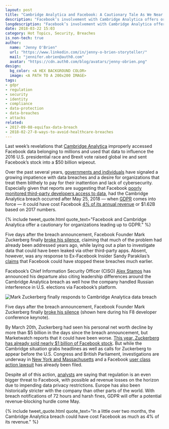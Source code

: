 ```yaml
---
layout: post
title: "Cambridge Analytica and Facebook: A Cautionary Tale As We Near GDPR"
description: "Facebook’s involvement with Cambridge Analytica offers organizations a cautionary tale about the impact of data breaches."
longdescription: "Facebook’s involvement with Cambridge Analytica offers organizations a cautionary tale about the impact of data breaches. Within days of the breach, Facebook stock dropped by $50B, but analysts say coming regulations could be a bigger threat."
date: 2018-03-22 15:03
category: Hot Topics, Security, Breaches
is_non-tech: true
author:
  name: "Jenny O'Brien"
  url: "https://www.linkedin.com/in/jenny-o-brien-storyteller/"
  mail: "jennifer.obrien@auth0.com"
  avatar: "https://cdn.auth0.com/blog/avatars/jenny-obrien.png"
design:
  bg_color: <A HEX BACKGROUND COLOR>
  image: <A PATH TO A 200x200 IMAGE>
tags:
- gdpr
- regulation
- security
- identity
- compliance
- data-protection
- data-breaches
- attacks
related:
- 2017-09-08-equifax-data-breach
- 2018-02-27-8-ways-to-avoid-healthcare-breaches
---
```


Last week’s revelations that [Cambridge Analytica](https://www.theguardian.com/news/2018/mar/20/facebook-data-cambridge-analytica-sandy-parakilas) improperly accessed Facebook data belonging to millions and used that data to influence the 2016 U.S. presidential race and Brexit vote raised global ire and sent Facebook’s stock into a $50 billion wipeout. 

Over the past several years, [governments and individuals](https://auth0.com/blog/gdpr-effect/) have signaled a growing impatience with data breaches and a desire for organizations that treat them blithely to pay for their inattention and lack of cybersecurity. Especially given that reports are suggesting that Facebook [poorly monitored third-party developers access to data](https://www.theguardian.com/news/2018/mar/20/facebook-data-cambridge-analytica-sandy-parakilas), had the Cambridge Analytica breach occurred after May 25, 2018 — when [GDPR](https://auth0.com/gdpr) comes into force — it could have cost Facebook [4% of its annual revenue](http://www.businessinsider.com/r-privacy-issues-emerge-as-major-business-risk-for-facebook-2018-3?utm_source=markets&utm_medium=ingest) or $1.62B based on 2017 numbers.

{% include tweet_quote.html quote_text="Facebook and Cambridge Analytica offer a cautionary for organizations leading up to GDPR." %}

Five days after the breach announcement, Facebook Founder Mark Zuckerberg finally [broke his silence](https://www.cnbc.com/2018/03/21/zuckerberg-statement-on-cambridge-analytica.html), claiming that much of the problem had already been addressed years ago, while laying out a plan to investigate data that could have been leaked via other third-party apps. Absent, however, was any response to Ex-Facebook Insider Sandy Parakilas’s [claims](https://www.theguardian.com/uk-news/live/2018/mar/21/facebook-whistleblower-gives-evidence-to-mps-on-cambridge-analytica-row-live) that Facebook could have stopped these breaches much earlier. 

Facebook’s Chief Information Security Officer (CISO) [Alex Stamos](https://www.nytimes.com/2018/03/19/technology/facebook-alex-stamos.html) has announced his departure also citing leadership differences around the Cambridge Analytica breach as well how the company handled Russian interference in U.S. elections via Facebook’s platform.

![Mark Zuckerberg finally responds to Cambridge Analytica data breach](/Users/olaf/Desktop/zuck-responds-to-cambridge-analytica-breach.jpg)

Five days after the breach announcement, Facebook Founder Mark Zuckerberg finally [broke his silence](https://www.cnbc.com/2018/03/21/zuckerberg-statement-on-cambridge-analytica.html) (shown here during his F8 developer conference keynote).

By March 20th, Zuckerberg had seen his personal net worth decline by more than $5 billion in the days since the breach announcement, but Marketwatch reports that it could have been worse. [This year, Zuckerberg has already sold nearly $1 billion of Facebook stock](https://www.marketwatch.com/story/zuckerberg-saved-tens-of-millions-by-selling-facebook-stock-ahead-of-monday-decline-2018-03-19). But while the Cambridge situation grabs headlines as well as calls for Zuckerberg to appear before the U.S. Congress and British Parliament, investigations are underway in [New York and Massachusetts](https://www.washingtonexaminer.com/news/new-york-massachusetts-investigating-facebook-over-cambridge-analytica-scandal) and a Facebook [user class action lawsuit](https://www.classaction.com/wp-content/uploads/sites/33/2018/03/Price-v-Facebook-Complaint-watermarked.pdf) has already been filed.

Despite all of this action, [analysts](http://markets.businessinsider.com/news/stocks/facebook-stock-price-next-overhang-2018-3-1018995965) are saying that regulation is an even bigger threat to Facebook, with possible ad revenue losses on the horizon due to impending data privacy restrictions. Europe has also been historically stricter with the company than other parts of the world. With breach notifications of 72 hours and harsh fines, GDPR will offer a potential revenue-blocking hurdle come May.

{% include tweet_quote.html quote_text="In a little over two months, the Cambridge Analytica breach could have cost Facebook as much as 4% of its revenue." %}

